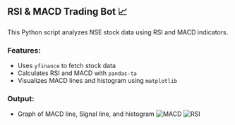 ## RSI & MACD Trading Bot 📈

This Python script analyzes NSE stock data using RSI and MACD indicators.

### Features:
- Uses `yfinance` to fetch stock data
- Calculates RSI and MACD with `pandas-ta`
- Visualizes MACD lines and histogram using `matplotlib`

### Output:
- Graph of MACD line, Signal line, and histogram
![MACD](https://github.com/user-attachments/assets/3d9c0ea8-7b22-4e19-b033-ac0cca55cfe5)
![RSI](https://github.com/user-attachments/assets/8aba01a4-08c9-40df-898d-cec302fd97ea)
